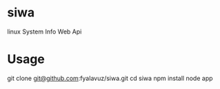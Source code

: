 # siwa
linux System Info Web Api

# Usage
git clone git@github.com:fyalavuz/siwa.git
cd siwa
npm install
node app
